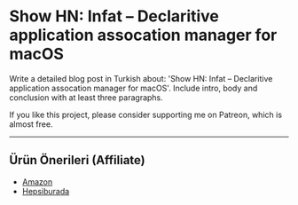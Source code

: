 # Show HN: Infat – Declaritive application assocation manager for macOS

Write a detailed blog post in Turkish about: 'Show HN: Infat – Declaritive application assocation manager for macOS'. Include intro, body and conclusion with at least three paragraphs.

If you like this project, please consider supporting me on Patreon, which is almost free.

---
## Ürün Önerileri (Affiliate)
- [Amazon](https://www.amazon.com/dp/?tag=YOUR_AMAZON_TAG)
- [Hepsiburada](https://www.hepsiburada.com/?tag=YOUR_HEPSIBURADA_TAG)
